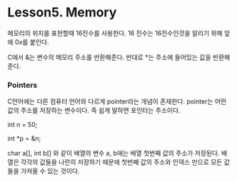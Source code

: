 # Lesson5. Memory 

메모리의 위치를 표현할때 16진수를 사용한다. 
16 진수는 16진수인것을 알리기 위해 앞에 0x를 붙인다. 

C에서 &는 변수의 메모리 주소를 반환해준다. 반대로 *는 주소에 들어있는 값을 반환해준다.

### Pointers
C언어에는 다른 컴퓨터 언어와 다르게 pointer라는 개념이 존재한다. pointer는 어떤 값의 주소를 저장하는 변수이다. 즉 쉽게 말하면 포인터는 주소이다.

int n = 50;

int *p = &n;

char a[], int b[] 와 같이 배열의 변수 a, b에는 배열 첫번째 값의 주소가 저장된다. 배열은 각각의 값들을 나란히 저장하기 때문에 첫번째 값의 주소와 인덱스 만으로 모든 값들을 가져올 수 있는 것이다. 